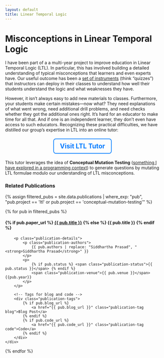 ```yaml
---
layout: default
title: Linear Temporal Logic
---
```


# Misconceptions in Linear Temporal Logic

I have been part of a a multi-year project to improve education in Linear Temporal Logic (LTL).
In particular, this has involved building a detailed understanding of 
typical misconceptions that learners and even experts have. Our useful outcome has been a [set of instruments](https://cs.brown.edu/~sk/Publications/Papers/Published/gpdzdkmnz-miscon-finite-infinite-ltl/) (think “quizzes”) that instructors can deploy in their classes to understand how well their students understand the logic and what weaknesses they have.

However, it isn’t always easy to add new materials to classes. Furthermore, your students make certain mistakes—now what? They need explanations of what went wrong, need additional drill problems, and need checks whether they got the additional ones right. It’s hard for an educator to make time for all that. And if one is an independent learner, they don’t even have access to such educators. Recognizing these practical difficulties, we have distilled our group’s expertise in LTL into an online tutor:

<div style="text-align: center; margin: 20px 0;">
  <a href="https://ltl-tutor.xyz" style="font-size: 1.5em; font-weight: bold; text-decoration: none; color: #007bff; border: 2px solid #007bff; padding: 10px 20px; border-radius: 8px; display: inline-block;">
    Visit LTL Tutor
  </a>
</div>

This tutor leverages the idea of **Conceptual Mutation Testing** ([something I have explored in a programming context](https://cs.brown.edu/~sk/Publications/Papers/Published/pgnk-conceptual-examplar/)) to generate questions by mutating LTL formulae modulo our understanding of LTL misconceptions.


### Related Publications

{% assign filtered_pubs = site.data.publications | where_exp: "pub", "pub.project == 'ltl' or pub.project == 'conceptual-mutation-testing'" %}

<div class="publication-list">
{% for pub in filtered_pubs %}


 <div class="publication-card">
    <!-- Publication details -->
    <div>
        <h4 class="publication-title">
            {% if pub.paper_url %}
                <a href="{{ pub.paper_url }}">{{ pub.title }}</a>
            {% else %}
                {{ pub.title }}
            {% endif %}
        </h4>

        <p class="publication-details">
            <p class="publication-authors">
                {{ pub.authors | replace: "Siddhartha Prasad", "<strong>Siddhartha Prasad</strong>" }}
            </p>  
            <p>
                {% if pub.status %} <span class="publication-status">{{ pub.status }}</span> {% endif %}
                <span class="publication-venue">{{ pub.venue }}</span> {{pub.year}}
            </p>
        </p>

        <!-- Tags for blog and code -->
        <div class="publication-tags">
            {% if pub.blog_url %}
                <a href="{{ pub.blog_url }}" class="publication-tag blog">Blog Post</a>
            {% endif %}
            {% if pub.code_url %}
                <a href="{{ pub.code_url }}" class="publication-tag code">Code</a>
            {% endif %}
        </div>
    </div>
</div>



{% endfor %}
</div>

